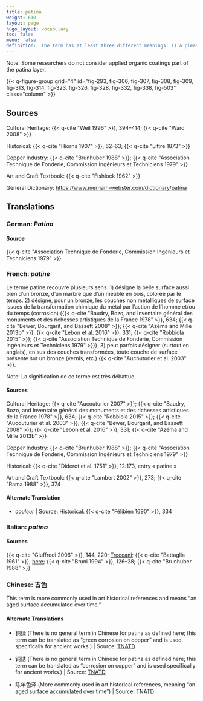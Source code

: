 ```yaml
---
title: patina
weight: 610
layout: page
hugo_layout: vocabulary
toc: false
menu: false
definition: 'The term has at least three different meanings: 1) a pleasing surface alteration acquired over time—whether on a bronze or marble sculpture, furniture, or a painting—that may add aesthetic value; 2) the chemical transformation of a metal surface to a mineral layer (sometimes referred to as chemical patina, see {{< q-def "corrosion" >}}) that usually has a different color from and reduces the bright metallic reflectance of the polished original cast surface; or 3) (as opposed to chemically induced patinas) organic {{< q-def "coatings" >}} such as resin, lacquer, oil, wax, or synthetic resins applied to the surface of metals that can change the color, texture, saturation, and/or reflectance.'
---
```


<div class="backmatter">

Note: Some researchers do not consider applied organic coatings part of the patina layer.

</div>

{{< q-figure-group grid="4" id="fig-293, fig-306, fig-307, fig-308, fig-309, fig-313, fig-314, fig-323, fig-326, fig-328, fig-332, fig-338, fig-503" class="column" >}}

## Sources

Cultural Heritage: {{< q-cite "Weil 1996" >}}, 394–414; {{< q-cite "Ward 2008" >}}

Historical: {{< q-cite "Hiorns 1907" >}}, 62–63; {{< q-cite "Littre 1873" >}}

Copper Industry: {{< q-cite "Brunhuber 1988" >}}; {{< q-cite "Association Technique de Fonderie, Commission Ingénieurs et Techniciens 1979" >}}

Art and Craft Textbook: {{< q-cite "Fishlock 1962" >}}

General Dictionary: <https://www.merriam-webster.com/dictionary/patina>

## Translations

<div class="accordion">

### **German**: *Patina*

#### Source

{{< q-cite "Association Technique de Fonderie, Commission Ingénieurs et Techniciens 1979" >}}

### **French**: *patine*

Le terme patine recouvre plusieurs sens. 1) désigne la belle surface aussi bien d’un bronze, d’un marbre que d’un meuble en bois, colorée par le temps. 2) désigne, pour un bronze, les couches non métalliques de surface issues de la transformation chimique du métal par l’action de l’homme et/ou du temps (corrosion) ({{< q-cite "Baudry, Bozo, and Inventaire général des monuments et des richesses artistiques de la France 1978" >}}, 634; {{< q-cite "Bewer, Bourgarit, and Bassett 2008" >}}; {{< q-cite "Azéma and Mille 2013b" >}}; {{< q-cite "Lebon et al. 2016" >}}, 331; {{< q-cite "Robbiola 2015" >}}; {{< q-cite "Association Technique de Fonderie, Commission Ingénieurs et Techniciens 1979" >}}). 3) peut parfois désigner (surtout en anglais), en sus des couches transformées, toute couche de surface présente sur un bronze (vernis, etc.) {{< q-cite "Aucouturier et al. 2003" >}}.

<div class="backmatter">
Note: La signification de ce terme est très débattue.
</div>

#### Sources

Cultural Heritage: {{< q-cite "Aucouturier 2007" >}}; {{< q-cite "Baudry, Bozo, and Inventaire général des monuments et des richesses artistiques de la France 1978" >}}, 634; {{< q-cite "Robbiola 2015" >}}; {{< q-cite "Aucouturier et al. 2003" >}}; {{< q-cite "Bewer, Bourgarit, and Bassett 2008" >}}; {{< q-cite "Lebon et al. 2016" >}}, 331; {{< q-cite "Azéma and Mille 2013b" >}}

Copper Industry: {{< q-cite "Brunhuber 1988" >}}; {{< q-cite "Association Technique de Fonderie, Commission Ingénieurs et Techniciens 1979" >}}

Historical: {{< q-cite "Diderot et al. 1751" >}}, 12:173, entry « patine »

Art and Craft Textbook: {{< q-cite "Lambert 2002" >}}, 273; {{< q-cite "Rama 1988" >}}, 374

#### Alternate Translation

- *couleur* | Source: Historical: {{< q-cite "Félibien 1690" >}}, 334

### **Italian**: *patina*

#### Sources

{{< q-cite "Giuffredi 2006" >}}, 144, 220; [Treccani](http://www.treccani.it/vocabolario/patina/); {{< q-cite "Battaglia 1961" >}}, [here](http://www.gdli.it/pdf_viewer/Scripts/pdf.js/web/viewer.asp?file=/PDF/GDLI12/GDLI_12_ocr_829.pdf&parola=patina); {{< q-cite "Bruni 1994" >}}, 126–28; {{< q-cite "Brunhuber 1988" >}}

### **Chinese**: 古色

This term is more commonly used in art historical references and means “an aged surface accumulated over time.”

#### Alternate Translations

- 铜绿 (There is no general term in Chinese for patina as defined here; this term can be translated as “green corrosion on copper” and is used specifically for ancient works.) | Source: [TNATD](https://terms.naer.edu.tw/detail/643113/%3findex=3)

- 铜锈 (There is no general term in Chinese for patina as defined here; this term can be translated as “corrosion on copper” and is used specifically for ancient works.) | Source: [TNATD](https://terms.naer.edu.tw/detail/643113/%3findex=3)

- 陈年色泽 (More commonly used in art historical references, meaning “an aged surface accumulated over time”) | Source: [TNATD](https://terms.naer.edu.tw/detail/3610266/?index=6)

</div>
